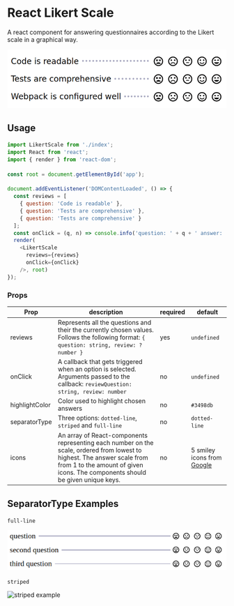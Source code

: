 # React Likert Scale

A react component for answering questionnaires according to the Likert scale in a graphical way.

![React Likert scale example](https://github.com/rage/likert-react/blob/master/docs/likert-example.gif)

## Usage

```javascript
import LikertScale from './index';
import React from 'react';
import { render } from 'react-dom';

const root = document.getElementById('app');

document.addEventListener('DOMContentLoaded', () => {
  const reviews = [
    { question: 'Code is readable' },
    { question: 'Tests are comprehensive' },
    { question: 'Tests are comprehensive' }
  ];
  const onClick = (q, n) => console.info('question: ' + q + ' answer: ' + n);
  render(
    <LikertScale
      reviews={reviews}
      onClick={onClick}
    />, root)
});
```

### Props

| Prop | description | required | default |
|------|-------------|----------|---------|
|reviews|Represents all the questions and their the currently chosen values. Follows the following format: `{ question: string, review: ?number }` | yes | `undefined` |
|onClick|A callback that gets triggered when an option is selected. Arguments passed to the callback: `reviewQuestion: string, review: number`| no | `undefined` |
|highlightColor|Color used to highlight chosen answers| no | `#3498db` |
|separatorType|Three options: `dotted-line`, `striped` and `full-line`| no | `dotted-line` |
|icons|An array of React-components representing each number on the scale, ordered from lowest to highest. The answer scale from from 1 to the amount of given icons. The components should be given unique keys. | no | 5 smiley icons from [Google](https://material.io/icons/#ic_sentiment_very_satisfied)|


## SeparatorType Examples

`full-line`

![full-line example](https://github.com/rage/likert-react/blob/master/docs/likert-full-line-example.png)

`striped`

![striped example](https://github.com/rage/likert-react/blob/master/docs/striped-line-example.png)
